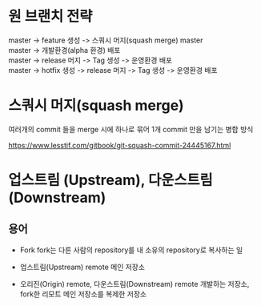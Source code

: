 # 원 브랜치 전략

master -> feature 생성 -> 스쿼시 머지(squash merge) master  
master -> 개발환경(alpha 환경) 배포  
master -> release 머지 -> Tag 생성 -> 운영환경 배포  
master -> hotfix 생성 -> release 머지 -> Tag 생성 -> 운영환경 배포

# 스쿼시 머지(squash merge)

여러개의 commit 들을 merge 시에 하나로 묶어 1개 commit 만을 남기는 병합 방식

https://www.lesstif.com/gitbook/git-squash-commit-24445167.html

# 업스트림 (Upstream), 다운스트림 (Downstream)

## 용어

- Fork
  fork는 다른 사람의 repository를 내 소유의 repository로 복사하는 일

- 업스트림(Upstream) remote
  메인 저장소

- 오리진(Origin) remote, 다운스트림(Downstream) remote
  개발하는 저장소, fork한 리모트
  메인 저장소를 복제한 저장소
